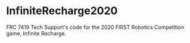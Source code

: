 # InfiniteRecharge2020
FRC 7419 Tech Support's code for the 2020 FIRST Robotics Competition game, Infinite Recharge.
